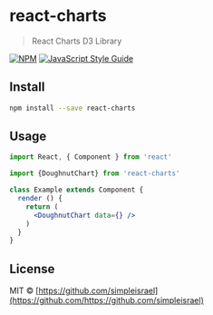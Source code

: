 # react-charts

> React Charts D3 Library

[![NPM](https://img.shields.io/npm/v/react-charts.svg)](https://www.npmjs.com/package/react-charts) [![JavaScript Style Guide](https://img.shields.io/badge/code_style-standard-brightgreen.svg)](https://standardjs.com)

## Install

```bash
npm install --save react-charts
```

## Usage

```jsx
import React, { Component } from 'react'

import {DoughnutChart} from 'react-charts'

class Example extends Component {
  render () {
    return (
      <DoughnutChart data={} />
    )
  }
}
```

## License

MIT © [https://github.com/simpleisrael](https://github.com/https://github.com/simpleisrael)
